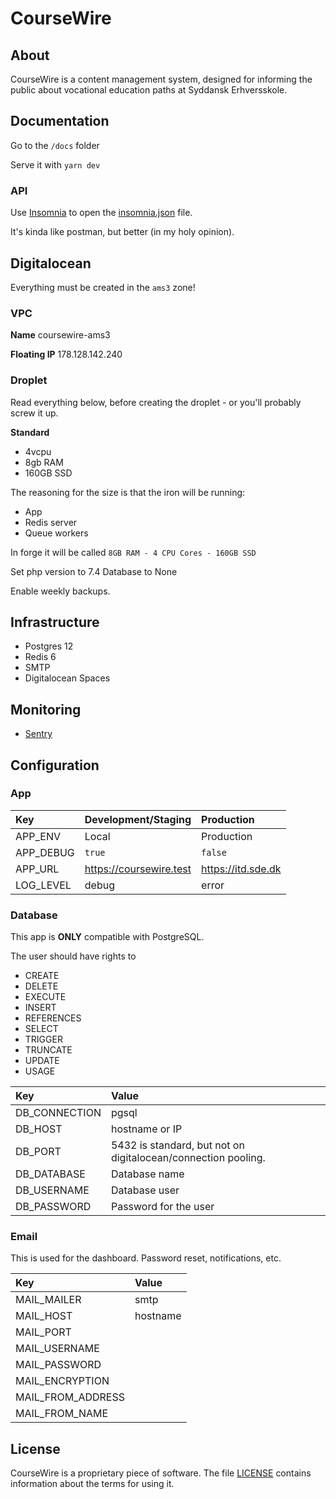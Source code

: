 # CourseWire

## About

CourseWire is a content management system, designed for informing the public about vocational education paths at Syddansk Erhversskole.

## Documentation

Go to the `/docs` folder

Serve it with `yarn dev`

### API

Use [Insomnia](https://insomnia.rest) to open the [insomnia.json](/insomnia.json) file.

It's kinda like postman, but better (in my holy opinion).

## Digitalocean

Everything must be created in the `ams3` zone!

### VPC

**Name** coursewire-ams3

**Floating IP** 178.128.142.240

### Droplet

Read everything below, before creating the droplet - or you'll probably screw it up.

**Standard**

+ 4vcpu
+ 8gb RAM
+ 160GB SSD

The reasoning for the size is that the iron will be running:

+ App
+ Redis server
+ Queue workers

In forge it will be called `8GB RAM - 4 CPU Cores - 160GB SSD`

Set php version to 7.4
Database to None

Enable weekly backups.

## Infrastructure

+ Postgres 12
+ Redis 6
+ SMTP
+ Digitalocean Spaces

## Monitoring

+ [Sentry](https://sentry.io/)

## Configuration

### App

| Key       | Development/Staging     | Production         |
|:----------|:------------------------|:-------------------|
| APP_ENV   | Local                   | Production         |
| APP_DEBUG | `true`                  | `false`            |
| APP_URL   | https://coursewire.test | https://itd.sde.dk |
| LOG_LEVEL | debug                   | error              |

### Database

This app is __ONLY__ compatible with PostgreSQL.

The user should have rights to

+ CREATE
+ DELETE
+ EXECUTE
+ INSERT
+ REFERENCES
+ SELECT
+ TRIGGER
+ TRUNCATE
+ UPDATE
+ USAGE

| Key           | Value                                                         |
|:--------------|:--------------------------------------------------------------|
| DB_CONNECTION | pgsql                                                         |
| DB_HOST       | hostname or IP                                                |
| DB_PORT       | 5432 is standard, but not on digitalocean/connection pooling. |
| DB_DATABASE   | Database name                                                 |
| DB_USERNAME   | Database user                                                 |
| DB_PASSWORD   | Password for the user                                         |

### Email

This is used for the dashboard. Password reset, notifications, etc.

| Key               | Value    |
|:------------------|:---------|
| MAIL_MAILER       | smtp     |
| MAIL_HOST         | hostname |
| MAIL_PORT         |          |
| MAIL_USERNAME     |          |
| MAIL_PASSWORD     |          |
| MAIL_ENCRYPTION   |          |
| MAIL_FROM_ADDRESS |          |
| MAIL_FROM_NAME    |          |

## License

CourseWire is a proprietary piece of software. The file [LICENSE](/LICENSE) contains information about the terms for using it.
